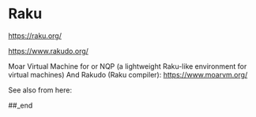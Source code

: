 # Raku

https://raku.org/

https://www.rakudo.org/

Moar Virtual Machine for or NQP (a lightweight Raku-like environment for virtual machines) And Rakudo (Raku compiler): https://www.moarvm.org/

See also from here: 


##_end
